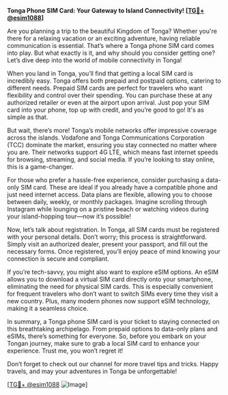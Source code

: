 **Tonga Phone SIM Card: Your Gateway to Island Connectivity! [[TG💪+ @esim1088](https://t.me/s/esim1088)]**

Are you planning a trip to the beautiful Kingdom of Tonga? Whether you're there for a relaxing vacation or an exciting adventure, having reliable communication is essential. That’s where a Tonga phone SIM card comes into play. But what exactly is it, and why should you consider getting one? Let’s dive deep into the world of mobile connectivity in Tonga!

When you land in Tonga, you’ll find that getting a local SIM card is incredibly easy. Tonga offers both prepaid and postpaid options, catering to different needs. Prepaid SIM cards are perfect for travelers who want flexibility and control over their spending. You can purchase these at any authorized retailer or even at the airport upon arrival. Just pop your SIM card into your phone, top up with credit, and you’re good to go! It's as simple as that.

But wait, there’s more! Tonga’s mobile networks offer impressive coverage across the islands. Vodafone and Tonga Communications Corporation (TCC) dominate the market, ensuring you stay connected no matter where you are. Their networks support 4G LTE, which means fast internet speeds for browsing, streaming, and social media. If you’re looking to stay online, this is a game-changer.

For those who prefer a hassle-free experience, consider purchasing a data-only SIM card. These are ideal if you already have a compatible phone and just need internet access. Data plans are flexible, allowing you to choose between daily, weekly, or monthly packages. Imagine scrolling through Instagram while lounging on a pristine beach or watching videos during your island-hopping tour—now it’s possible!

Now, let’s talk about registration. In Tonga, all SIM cards must be registered with your personal details. Don’t worry; this process is straightforward. Simply visit an authorized dealer, present your passport, and fill out the necessary forms. Once registered, you’ll enjoy peace of mind knowing your connection is secure and compliant.

If you’re tech-savvy, you might also want to explore eSIM options. An eSIM allows you to download a virtual SIM card directly onto your smartphone, eliminating the need for physical SIM cards. This is especially convenient for frequent travelers who don’t want to switch SIMs every time they visit a new country. Plus, many modern phones now support eSIM technology, making it a seamless choice.

In summary, a Tonga phone SIM card is your ticket to staying connected on this breathtaking archipelago. From prepaid options to data-only plans and eSIMs, there’s something for everyone. So, before you embark on your Tongan journey, make sure to grab a local SIM card to enhance your experience. Trust me, you won’t regret it!

Don’t forget to check out our channel for more travel tips and tricks. Happy travels, and may your adventures in Tonga be unforgettable! 

[[TG💪+ @esim1088](https://t.me/s/esim1088) ![Image](https://i.postimg.cc/Y0z9fWf4/image.png)]